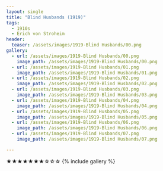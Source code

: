 ```yaml
---
layout: single
title: "Blind Husbands (1919)"
tags:
  - 1910s 
  - Erich von Stroheim
header:
  teaser: /assets/images/1919-Blind Husbands/00.png
gallery:
  - url: /assets/images/1919-Blind Husbands/00.png
    image_path: /assets/images/1919-Blind Husbands/00.png  
  - url: /assets/images/1919-Blind Husbands/01.png
    image_path: /assets/images/1919-Blind Husbands/01.png
  - url: /assets/images/1919-Blind Husbands/02.png
    image_path: /assets/images/1919-Blind Husbands/02.png
  - url: /assets/images/1919-Blind Husbands/03.png
    image_path: /assets/images/1919-Blind Husbands/03.png
  - url: /assets/images/1919-Blind Husbands/04.png
    image_path: /assets/images/1919-Blind Husbands/04.png
  - url: /assets/images/1919-Blind Husbands/05.png
    image_path: /assets/images/1919-Blind Husbands/05.png
  - url: /assets/images/1919-Blind Husbands/06.png
    image_path: /assets/images/1919-Blind Husbands/06.png
  - url: /assets/images/1919-Blind Husbands/07.png
    image_path: /assets/images/1919-Blind Husbands/07.png

---
```

★★★★★★★☆☆☆
{% include gallery %}
